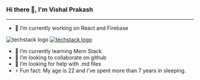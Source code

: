 ### Hi there 👋, I'm Vishal Prakash 
<hr />

- 🔭 I’m currently working on React and Firebase

![techstack logo](https://readme-components.vercel.app/api?component=logo&logo=react&text=true&animation=spin) [![techstack logo](https://readme-components.vercel.app/api?component=logo&logo=firebase)]()

- 🌱 I’m currently learning Mern Stack
- 👯 I’m looking to collaborate on github
- 🤔 I’m looking for help with .md files
- ⚡ Fun fact: My age is 22 and I've spent more than 7 years in sleeping.

